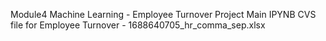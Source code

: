 Module4 Machine Learning - Employee Turnover Project Main IPYNB
CVS file for Employee Turnover - 1688640705_hr_comma_sep.xlsx
